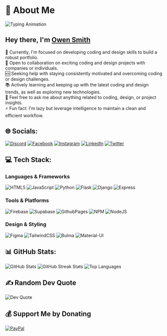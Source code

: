 # 💫 About Me
![Typing Animation](https://readme-typing-svg.demolab.com/?lines=Passionate%20Coder%20for%20Over%201%20Year%20;%20Improving%20Code%20Functionality;%20Embracing%20Unpredictability!&font=Fira%20Code&center=true&width=700&height=45&color=00FF00&vCenter=true&pause=1000&size=25)

## Hey there, I'm [Owen Smith](https://github.com/mwangiowen)

🔬 Currently, I'm focused on developing coding and design skills to build a robust portfolio.  
🤝 Open to collaboration on exciting coding and design projects with companies or individuals.  
🆘 Seeking help with staying consistently motivated and overcoming coding or design challenges.  
📚 Actively learning and keeping up with the latest coding and design trends, as well as exploring new technologies.  
💬 Feel free to ask me about anything related to coding, design, or project insights.  
⚡ Fun fact: I'm lazy but leverage intelligence to maintain a clean and efficient workflow.

## 🌐 Socials:
[![Discord](https://img.shields.io/badge/Discord-%237289DA.svg?logo=discord&logoColor=white&style=flat-square)](https://discord.gg/Owensmith)
[![Facebook](https://img.shields.io/badge/Facebook-%231877F2.svg?logo=Facebook&logoColor=white&style=flat-square)](https://www.facebook.com/owen.macharia.545/)
[![Instagram](https://img.shields.io/badge/Instagram-%23E4405F.svg?logo=Instagram&logoColor=white&style=flat-square)](https://instagram.com/dark_icon_)
[![LinkedIn](https://img.shields.io/badge/LinkedIn-%230077B5.svg?logo=linkedin&logoColor=white&style=flat-square)](https://www.linkedin.com/in/owen-mwangi-8697452a1/)
[![Twitter](https://img.shields.io/badge/Twitter-%231DA1F2.svg?logo=Twitter&logoColor=white&style=flat-square)](https://twitter.com/@TheeOwenSmith)

## 💻 Tech Stack:

### Languages & Frameworks
![HTML5](https://img.shields.io/badge/html5-%23E34F26.svg?style=for-the-badge&logo=html5&logoColor=white) 
![JavaScript](https://img.shields.io/badge/javascript-%23323330.svg?style=for-the-badge&logo=javascript&logoColor=%23F7DF1E) 
![Python](https://img.shields.io/badge/python-3670A0?style=for-the-badge&logo=python&logoColor=ffdd54) 
![Flask](https://img.shields.io/badge/flask-%23000.svg?style=for-the-badge&logo=flask&logoColor=white) 
![Django](https://img.shields.io/badge/django-%23092E20.svg?style=for-the-badge&logo=django&logoColor=white) 
![Express](https://img.shields.io/badge/express.js-%23404d59.svg?style=for-the-badge&logo=express&logoColor=%2361DAFB) 

### Tools & Platforms
![Firebase](https://img.shields.io/badge/Firebase-039BE5?style=for-the-badge&logo=Firebase&logoColor=white) 
![Supabase](https://img.shields.io/badge/supabase-3ECF8E?style=for-the-badge&logo=supabase&logoColor=white) 
![GithubPages](https://img.shields.io/badge/github%20pages-121013?style=for-the-badge&logo=github&logoColor=white) 
![NPM](https://img.shields.io/badge/NPM-%23CB3837.svg?style=for-the-badge&logo=npm&logoColor=white) 
![NodeJS](https://img.shields.io/badge/node.js-6DA55F?style=for-the-badge&logo=node.js&logoColor=white) 

### Design & Styling
![Figma](https://img.shields.io/badge/figma-%23F24E1E.svg?style=for-the-badge&logo=figma&logoColor=white) 
![TailwindCSS](https://img.shields.io/badge/tailwindcss-%2338B2AC.svg?style=for-the-badge&logo=tailwind-css&logoColor=white) 
![Bulma](https://img.shields.io/badge/bulma-%2300D1B2.svg?style=for-the-badge&logo=bulma&logoColor=white) 
![Material-UI](https://img.shields.io/badge/MUI-%230081CB.svg?style=for-the-badge&logo=mui&logoColor=white) 

## 📊 GitHub Stats:
![GitHub Stats](https://github-readme-stats.vercel.app/api?username=mwangiowen&theme=dark&hide_border=true&include_all_commits=true&count_private=true)
![GitHub Streak Stats](https://github-readme-streak-stats.herokuapp.com/?user=mwangiowen&theme=dark&hide_border=true)
![Top Languages](https://github-readme-stats.vercel.app/api/top-langs/?username=mwangiowen&theme=dark&hide_border=true&include_all_commits=true&count_private=true&layout=compact) 

## ✍️ Random Dev Quote
![Dev Quote](https://quotes-github-readme.vercel.app/api?type=horizontal&theme=radical)

## 💰 Support Me by Donating
[![PayPal](https://img.shields.io/badge/Support%20via%20PayPal-blue?style=for-the-badge&logo=paypal&logoColor=white)](https://www.paypal.com/paypalme/owensmith31588)
